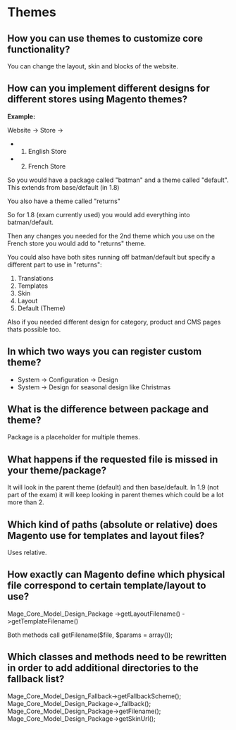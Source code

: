 # Themes

## How you can use themes to customize core functionality?

You can change the layout, skin and blocks of the website.

## How can you implement different designs for different stores using Magento themes?

**Example:**

Website -> Store ->
- 1. English Store
- 2. French Store

So you would have a package called "batman" and a theme called "default".
This extends from base/default (in 1.8)

You also have a theme called "returns"

So for 1.8 (exam currently used) you would add everything into batman/default.

Then any changes you needed for the 2nd theme which you use on the French store you would add to "returns" theme.

You could also have both sites running off batman/default but specify a different part to use in "returns":

1. Translations
2. Templates
3. Skin
4. Layout
5. Default (Theme)

Also if you needed different design for category, product and CMS pages thats possible too.

## In which two ways you can register custom theme?

- System -> Configuration -> Design
- System -> Design for seasonal design like Christmas


## What is the difference between package and theme?

Package is a placeholder for multiple themes.

## What happens if the requested file is missed in your theme/package?

It will look in the parent theme (default) and then base/default.
In 1.9 (not part of the exam) it will keep looking in parent themes which could be a lot more than 2.

## Which kind of paths (absolute or relative) does Magento use for templates and layout files?

Uses relative.


## How exactly can Magento define which physical file correspond to certain template/layout to use?

Mage_Core_Model_Design_Package
  ->getLayoutFilename()
  ->getTemplateFilename()

Both methods call getFilename($file, $params = array());


## Which classes and methods need to be rewritten in order to add additional directories to the fallback list?

Mage_Core_Model_Design_Fallback->getFallbackScheme();
Mage_Core_Model_Design_Package->_fallback();
Mage_Core_Model_Design_Package->getFilename();
Mage_Core_Model_Design_Package->getSkinUrl();
